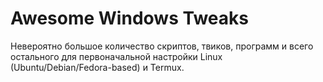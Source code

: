 # Awesome Windows Tweaks

Невероятно большое количество скриптов, твиков, программ и всего остального для первоначальной настройки Linux (Ubuntu/Debian/Fedora-based) и Termux.
